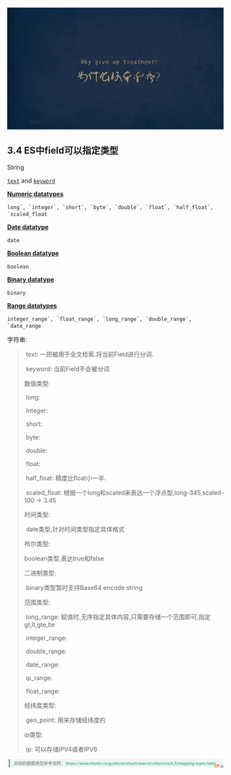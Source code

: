![1598361274078](09_ES%E7%9A%84Field%E7%B1%BB%E5%9E%8B.assets/1598361274078.png)

## 3.4 ES中field可以指定类型


String

[`text`](https://www.elastic.co/guide/en/elasticsearch/reference/6.5/text.html) and [`keyword`](https://www.elastic.co/guide/en/elasticsearch/reference/6.5/keyword.html)

**[Numeric datatypes](https://www.elastic.co/guide/en/elasticsearch/reference/6.5/number.html)**

```
long`, `integer`, `short`, `byte`, `double`, `float`, `half_float`, `scaled_float
```

**[Date datatype](https://www.elastic.co/guide/en/elasticsearch/reference/6.5/date.html)**

```
date
```

**[Boolean datatype](https://www.elastic.co/guide/en/elasticsearch/reference/6.5/boolean.html)**

```
boolean
```

**[Binary datatype](https://www.elastic.co/guide/en/elasticsearch/reference/6.5/binary.html)**

```
binary
```

**[Range datatypes](https://www.elastic.co/guide/en/elasticsearch/reference/6.5/range.html)**

```
integer_range`, `float_range`, `long_range`, `double_range`, `date_range
```



字符串:
>
>​	text: 一把被用于全文检索.将当前Field进行分词.
>
>​	keyword: 当前Field不会被分词
>
>数值类型:
>
>​	long:
>
>​	Integer:
>
>​	short:
>
>​	byte:
>
>​	double:
>
>​	float:
>
>​	half_float: 精度比float小一半.
>
>​	scaled_float: 根据一个long和scaled来表达一个浮点型,long-345,scaled-100 -> 3.45
>
>时间类型:
>
>​	date类型,针对时间类型指定具体格式
>
>布尔类型:
>
> 	boolean类型,表达true和false
>
>二进制类型:
>
>​	binary类型暂时支持Base64 encode string
>
>范围类型:
>
>​	long_range: 赋值时,无序指定具体内容,只需要存储一个范围即可,指定gt,lt,gte,lte
>
>​	integer_range:
>
>​	double_range:
>
>​	date_range:
>
>​	ip_range:
>
>​	float_range:
>
>经纬度类型:
>
>​	geo_point: 用来存储经纬度的
>
>ip类型:
>
>​	ip: 可以存储IPV4或者IPV6

![1598426267491](09_ES%E7%9A%84Field%E7%B1%BB%E5%9E%8B.assets/1598426267491.png)
